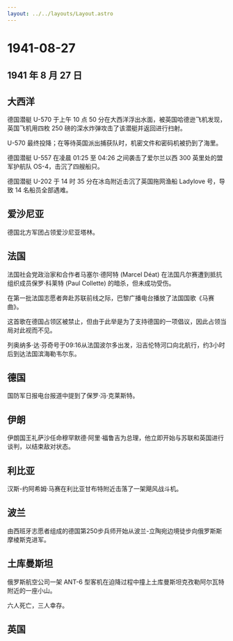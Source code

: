 ```yaml
---
layout: ../../layouts/Layout.astro
---
```


# 1941-08-27

## 1941 年 8 月 27 日

## 大西洋

德国潜艇 U-570 于上午 10 点 50
分在大西洋浮出水面，被英国哈德逊飞机发现，英国飞机用四枚 250
磅的深水炸弹攻击了该潜艇并返回进行扫射。

U-570 最终投降；在等待英国派出捕获队时，机密文件和密码机被扔到了海里。

德国潜艇 U-557 在凌晨 01:25 至 04:26 之间袭击了爱尔兰以西 300
英里处的盟军护航队 OS-4，击沉了四艘船只。

德国潜艇 U-202 于 14 时 35 分在冰岛附近击沉了英国拖网渔船 Ladylove
号，导致 14 名船员全部遇难。

## 爱沙尼亚

德国北方军团占领爱沙尼亚塔林。

## 法国

法国社会党政治家和合作者马塞尔·德阿特 (Marcel Déat)
在法国凡尔赛遭到抵抗组织成员保罗·科莱特 (Paul Collette)
的暗杀，但未成功受伤。

在第一批法国志愿者奔赴苏联前线之际，巴黎广播电台播放了法国国歌《马赛曲》。

这首歌在德国占领区被禁止，但由于此举是为了支持德国的一项倡议，因此占领当局对此视而不见。

列奥纳多·达·芬奇号于09:16从法国波尔多出发，沿吉伦特河口向北航行，约3小时后到达法国滨海勒韦尔东。

## 德国

国防军日报电台报道中提到了保罗·冯·克莱斯特。

## 伊朗

伊朗国王礼萨沙任命穆罕默德·阿里·福鲁吉为总理，他立即开始与苏联和英国进行谈判，以结束敌对状态。

## 利比亚

汉斯-约阿希姆·马赛在利比亚甘布特附近击落了一架飓风战斗机。

## 波兰

由西班牙志愿者组成的德国第250步兵师开始从波兰-立陶宛边境徒步向俄罗斯斯摩棱斯克进军。

## 土库曼斯坦

俄罗斯航空公司一架 ANT-6
型客机在迫降过程中撞上土库曼斯坦克孜勒阿尔瓦特附近的一座小山。

六人死亡，三人幸存。

## 英国